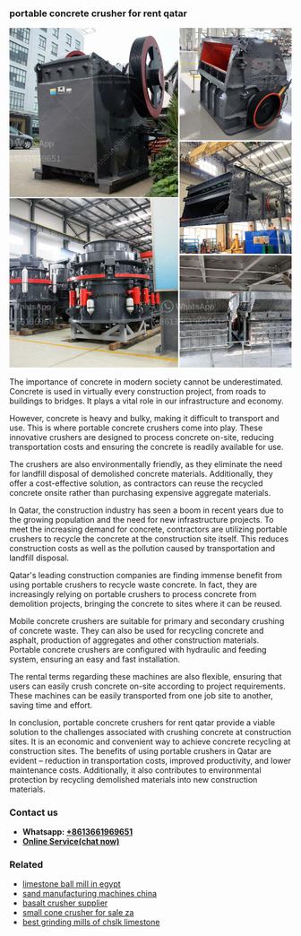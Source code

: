 <h3>portable concrete crusher for rent qatar</h3><img src='1708663450.jpg' alt=''><p>The importance of concrete in modern society cannot be underestimated. Concrete is used in virtually every construction project, from roads to buildings to bridges. It plays a vital role in our infrastructure and economy.</p><p>However, concrete is heavy and bulky, making it difficult to transport and use. This is where portable concrete crushers come into play. These innovative crushers are designed to process concrete on-site, reducing transportation costs and ensuring the concrete is readily available for use.</p><p>The crushers are also environmentally friendly, as they eliminate the need for landfill disposal of demolished concrete materials. Additionally, they offer a cost-effective solution, as contractors can reuse the recycled concrete onsite rather than purchasing expensive aggregate materials.</p><p>In Qatar, the construction industry has seen a boom in recent years due to the growing population and the need for new infrastructure projects. To meet the increasing demand for concrete, contractors are utilizing portable crushers to recycle the concrete at the construction site itself. This reduces construction costs as well as the pollution caused by transportation and landfill disposal.</p><p>Qatar's leading construction companies are finding immense benefit from using portable crushers to recycle waste concrete. In fact, they are increasingly relying on portable crushers to process concrete from demolition projects, bringing the concrete to sites where it can be reused.</p><p>Mobile concrete crushers are suitable for primary and secondary crushing of concrete waste. They can also be used for recycling concrete and asphalt, production of aggregates and other construction materials. Portable concrete crushers are configured with hydraulic and feeding system, ensuring an easy and fast installation.</p><p>The rental terms regarding these machines are also flexible, ensuring that users can easily crush concrete on-site according to project requirements. These machines can be easily transported from one job site to another, saving time and effort.</p><p>In conclusion, portable concrete crushers for rent qatar provide a viable solution to the challenges associated with crushing concrete at construction sites. It is an economic and convenient way to achieve concrete recycling at construction sites. The benefits of using portable crushers in Qatar are evident – reduction in transportation costs, improved productivity, and lower maintenance costs. Additionally, it also contributes to environmental protection by recycling demolished materials into new construction materials.</p><h3>Contact us</h3><ul><li><strong>Whatsapp:&nbsp;<a href="https://wa.me/8613661969651">+8613661969651</a></strong></li><li><a href="https://swt.shibang-china.com/?git&amp;zhl&amp;portable concrete crusher for rent qatar"><strong>Online Service(chat now)</strong></a></li></ul><h3>Related</h3><ul><li><a href='limestone ball mill in egypt.md'>limestone ball mill in egypt</a></li><li><a href='sand manufacturing machines china.md'>sand manufacturing machines china</a></li><li><a href='basalt crusher supplier.md'>basalt crusher supplier</a></li><li><a href='small cone crusher for sale za.md'>small cone crusher for sale za</a></li><li><a href='best grinding mills of chslk limestone.md'>best grinding mills of chslk limestone</a></li></ul>